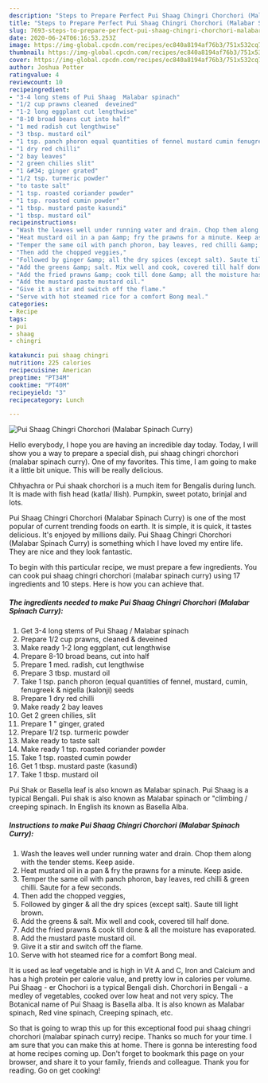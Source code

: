 ```yaml
---
description: "Steps to Prepare Perfect Pui Shaag Chingri Chorchori (Malabar Spinach Curry)"
title: "Steps to Prepare Perfect Pui Shaag Chingri Chorchori (Malabar Spinach Curry)"
slug: 7693-steps-to-prepare-perfect-pui-shaag-chingri-chorchori-malabar-spinach-curry
date: 2020-06-24T06:16:53.253Z
image: https://img-global.cpcdn.com/recipes/ec840a8194af76b3/751x532cq70/pui-shaag-chingri-chorchori-malabar-spinach-curry-recipe-main-photo.jpg
thumbnail: https://img-global.cpcdn.com/recipes/ec840a8194af76b3/751x532cq70/pui-shaag-chingri-chorchori-malabar-spinach-curry-recipe-main-photo.jpg
cover: https://img-global.cpcdn.com/recipes/ec840a8194af76b3/751x532cq70/pui-shaag-chingri-chorchori-malabar-spinach-curry-recipe-main-photo.jpg
author: Joshua Potter
ratingvalue: 4
reviewcount: 10
recipeingredient:
- "3-4 long stems of Pui Shaag  Malabar spinach"
- "1/2 cup prawns cleaned  deveined"
- "1-2 long eggplant cut lengthwise"
- "8-10 broad beans cut into half"
- "1 med radish cut lengthwise"
- "3 tbsp. mustard oil"
- "1 tsp. panch phoron equal quantities of fennel mustard cumin fenugreek  nigella kalonji seeds"
- "1 dry red chilli"
- "2 bay leaves"
- "2 green chilies slit"
- "1 &#34; ginger grated"
- "1/2 tsp. turmeric powder"
- "to taste salt"
- "1 tsp. roasted coriander powder"
- "1 tsp. roasted cumin powder"
- "1 tbsp. mustard paste kasundi"
- "1 tbsp. mustard oil"
recipeinstructions:
- "Wash the leaves well under running water and drain. Chop them along with the tender stems. Keep aside."
- "Heat mustard oil in a pan &amp; fry the prawns for a minute. Keep aside."
- "Temper the same oil with panch phoron, bay leaves, red chilli &amp; green chilli. Saute for a few seconds."
- "Then add the chopped veggies,"
- "Followed by ginger &amp; all the dry spices (except salt). Saute till light brown."
- "Add the greens &amp; salt. Mix well and cook, covered till half done."
- "Add the fried prawns &amp; cook till done &amp; all the moisture has evaporated."
- "Add the mustard paste mustard oil."
- "Give it a stir and switch off the flame."
- "Serve with hot steamed rice for a comfort Bong meal."
categories:
- Recipe
tags:
- pui
- shaag
- chingri

katakunci: pui shaag chingri 
nutrition: 225 calories
recipecuisine: American
preptime: "PT34M"
cooktime: "PT40M"
recipeyield: "3"
recipecategory: Lunch

---
```



![Pui Shaag Chingri Chorchori (Malabar Spinach Curry)](https://img-global.cpcdn.com/recipes/ec840a8194af76b3/751x532cq70/pui-shaag-chingri-chorchori-malabar-spinach-curry-recipe-main-photo.jpg)

Hello everybody, I hope you are having an incredible day today. Today, I will show you a way to prepare a special dish, pui shaag chingri chorchori (malabar spinach curry). One of my favorites. This time, I am going to make it a little bit unique. This will be really delicious.

Chhyachra or Pui shaak chorchori is a much item for Bengalis during lunch. It is made with fish head (katla/ Ilish). Pumpkin, sweet potato, brinjal and lots.

Pui Shaag Chingri Chorchori (Malabar Spinach Curry) is one of the most popular of current trending foods on earth. It is simple, it is quick, it tastes delicious. It's enjoyed by millions daily. Pui Shaag Chingri Chorchori (Malabar Spinach Curry) is something which I have loved my entire life. They are nice and they look fantastic.


To begin with this particular recipe, we must prepare a few ingredients. You can cook pui shaag chingri chorchori (malabar spinach curry) using 17 ingredients and 10 steps. Here is how you can achieve that.

<!--inarticleads1-->

##### The ingredients needed to make Pui Shaag Chingri Chorchori (Malabar Spinach Curry):

1. Get 3-4 long stems of Pui Shaag / Malabar spinach
1. Prepare 1/2 cup prawns, cleaned &amp; deveined
1. Make ready 1-2 long eggplant, cut lengthwise
1. Prepare 8-10 broad beans, cut into half
1. Prepare 1 med. radish, cut lengthwise
1. Prepare 3 tbsp. mustard oil
1. Take 1 tsp. panch phoron (equal quantities of fennel, mustard, cumin, fenugreek &amp; nigella (kalonji) seeds
1. Prepare 1 dry red chilli
1. Make ready 2 bay leaves
1. Get 2 green chilies, slit
1. Prepare 1 &#34; ginger, grated
1. Prepare 1/2 tsp. turmeric powder
1. Make ready to taste salt
1. Make ready 1 tsp. roasted coriander powder
1. Take 1 tsp. roasted cumin powder
1. Get 1 tbsp. mustard paste (kasundi)
1. Take 1 tbsp. mustard oil


Pui Shak or Basella leaf is also known as Malabar spinach. Pui Shaag is a typical Bengali. Pui shak is also known as Malabar spinach or &#34;climbing / creeping spinach. In English its known as Basella Alba. 

<!--inarticleads2-->

##### Instructions to make Pui Shaag Chingri Chorchori (Malabar Spinach Curry):

1. Wash the leaves well under running water and drain. Chop them along with the tender stems. Keep aside.
1. Heat mustard oil in a pan &amp; fry the prawns for a minute. Keep aside.
1. Temper the same oil with panch phoron, bay leaves, red chilli &amp; green chilli. Saute for a few seconds.
1. Then add the chopped veggies,
1. Followed by ginger &amp; all the dry spices (except salt). Saute till light brown.
1. Add the greens &amp; salt. Mix well and cook, covered till half done.
1. Add the fried prawns &amp; cook till done &amp; all the moisture has evaporated.
1. Add the mustard paste mustard oil.
1. Give it a stir and switch off the flame.
1. Serve with hot steamed rice for a comfort Bong meal.


It is used as leaf vegetable and is high in Vit A and C, Iron and Calcium and has a high protein per calorie value, and pretty low in calories per volume. Pui Shaag - er Chochori is a typical Bengali dish. Chorchori in Bengali - a medley of vegetables, cooked over low heat and not very spicy. The Botanical name of Pui Shaag is Basella alba. It is also known as Malabar spinach, Red vine spinach, Creeping spinach, etc. 

So that is going to wrap this up for this exceptional food pui shaag chingri chorchori (malabar spinach curry) recipe. Thanks so much for your time. I am sure that you can make this at home. There is gonna be interesting food at home recipes coming up. Don't forget to bookmark this page on your browser, and share it to your family, friends and colleague. Thank you for reading. Go on get cooking!
